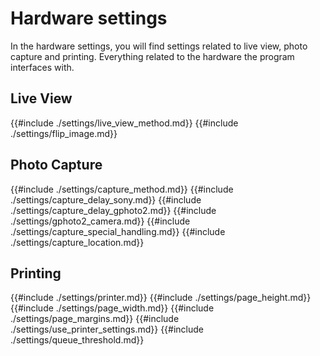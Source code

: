 # Hardware settings
In the hardware settings, you will find settings related to live view, photo capture and printing. Everything related to the hardware the program interfaces with.

## Live View
{{#include ./settings/live_view_method.md}}
{{#include ./settings/flip_image.md}}

## Photo Capture
{{#include ./settings/capture_method.md}}
{{#include ./settings/capture_delay_sony.md}}
{{#include ./settings/capture_delay_gphoto2.md}}
{{#include ./settings/gphoto2_camera.md}}
{{#include ./settings/capture_special_handling.md}}
{{#include ./settings/capture_location.md}}

## Printing
{{#include ./settings/printer.md}}
{{#include ./settings/page_height.md}}
{{#include ./settings/page_width.md}}
{{#include ./settings/page_margins.md}}
{{#include ./settings/use_printer_settings.md}}
{{#include ./settings/queue_threshold.md}}
